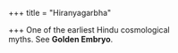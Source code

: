 +++
title = "Hiranyagarbha"

+++
One of the earliest Hindu cosmological  
myths. See **Golden Embryo**.